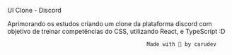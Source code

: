 UI Clone - Discord

Aprimorando os estudos criando um clone da plataforma discord com objetivo de treinar competências do CSS, utilizando React, e TypeScript :D

                                                Made with 💜 by carudev
